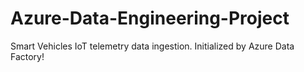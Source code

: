 # Azure-Data-Engineering-Project
Smart Vehicles IoT telemetry data ingestion.
Initialized by Azure Data Factory!
